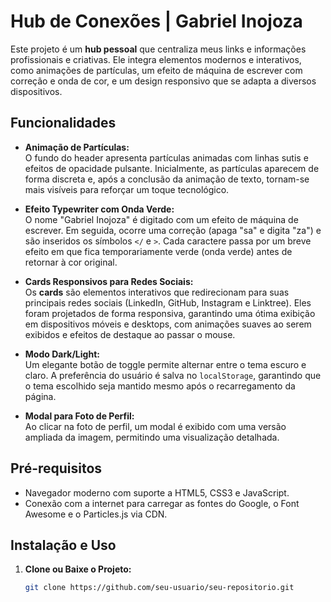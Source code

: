 # Hub de Conexões | Gabriel Inojoza

Este projeto é um **hub pessoal** que centraliza meus links e informações profissionais e criativas. Ele integra elementos modernos e interativos, como animações de partículas, um efeito de máquina de escrever com correção e onda de cor, e um design responsivo que se adapta a diversos dispositivos.

## Funcionalidades

- **Animação de Partículas:**  
  O fundo do header apresenta partículas animadas com linhas sutis e efeitos de opacidade pulsante. Inicialmente, as partículas aparecem de forma discreta e, após a conclusão da animação de texto, tornam-se mais visíveis para reforçar um toque tecnológico.

- **Efeito Typewriter com Onda Verde:**  
  O nome "Gabriel Inojoza" é digitado com um efeito de máquina de escrever. Em seguida, ocorre uma correção (apaga "sa" e digita "za") e são inseridos os símbolos `</` e `>`. Cada caractere passa por um breve efeito em que fica temporariamente verde (onda verde) antes de retornar à cor original.

- **Cards Responsivos para Redes Sociais:**  
  Os **cards** são elementos interativos que redirecionam para suas principais redes sociais (LinkedIn, GitHub, Instagram e Linktree). Eles foram projetados de forma responsiva, garantindo uma ótima exibição em dispositivos móveis e desktops, com animações suaves ao serem exibidos e efeitos de destaque ao passar o mouse.

- **Modo Dark/Light:**  
  Um elegante botão de toggle permite alternar entre o tema escuro e claro. A preferência do usuário é salva no `localStorage`, garantindo que o tema escolhido seja mantido mesmo após o recarregamento da página.

- **Modal para Foto de Perfil:**  
  Ao clicar na foto de perfil, um modal é exibido com uma versão ampliada da imagem, permitindo uma visualização detalhada.

## Pré-requisitos

- Navegador moderno com suporte a HTML5, CSS3 e JavaScript.
- Conexão com a internet para carregar as fontes do Google, o Font Awesome e o Particles.js via CDN.

## Instalação e Uso

1. **Clone ou Baixe o Projeto:**

   ```bash
   git clone https://github.com/seu-usuario/seu-repositorio.git
